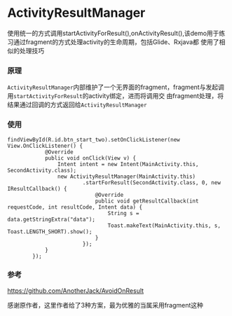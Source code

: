 # ActivityResultManager
使用统一的方式调用startActivityForResult(),onActivityResult(),该demo用于练习通过fragment的方式处理activity的生命周期，包括Glide、Rxjava都
使用了相似的处理技巧

### 原理
`ActivityResultManager`内部维护了一个无界面的fragment，fragment与发起调用`startActivityForResult`的activity绑定，进而将调用交
由fragment处理，将结果通过回调的方式返回给`ActivityResultManager`

### 使用
```
findViewById(R.id.btn_start_two).setOnClickListener(new View.OnClickListener() {
            @Override
            public void onClick(View v) {
                Intent intent = new Intent(MainActivity.this, SecondActivity.class);
                new ActivityResultManager(MainActivity.this)
                        .startForResult(SecondActivity.class, 0, new IResultCallback() {
                            @Override
                            public void getResultCallback(int requestCode, int resultCode, Intent data) {
                                String s = data.getStringExtra("data");
                                Toast.makeText(MainActivity.this, s, Toast.LENGTH_SHORT).show();
                            }
                        });
            }
        }); 
```

### 参考
https://github.com/AnotherJack/AvoidOnResult

感谢原作者，这里作者给了3种方案，最为优雅的当属采用fragment这种

